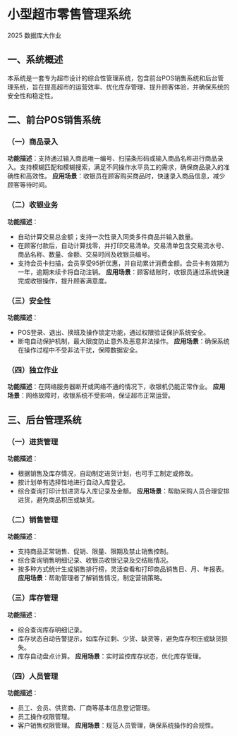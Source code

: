 # 小型超市零售管理系统
2025 数据库大作业

## 一、系统概述
本系统是一套专为超市设计的综合性管理系统，包含前台POS销售系统和后台管理系统，旨在提高超市的运营效率、优化库存管理、提升顾客体验，并确保系统的安全性和稳定性。

## 二、前台POS销售系统

### （一）商品录入
**功能描述**：支持通过输入商品唯一编号、扫描条形码或输入商品名称进行商品录入。支持模糊匹配和模糊搜索，满足不同操作水平员工的需求，确保商品录入的准确性和高效性。
**应用场景**：收银员在顾客购买商品时，快速录入商品信息，减少顾客等待时间。

### （二）收银业务
**功能描述**：
- 自动计算交易总金额；支持一次性录入同类多件商品并输入数量。
- 在顾客付款后，自动计算找零，并打印交易清单。交易清单包含交易流水号、商品名称、数量、金额、交易时间及收银员编号。
- 支持会员卡扫描，会员享受95折优惠，并自动累计消费金额。会员卡有效期为一年，逾期未续卡将自动注销。
**应用场景**：顾客结账时，收银员通过系统快速完成收银操作，提升顾客满意度。

### （三）安全性
**功能描述**：
- POS登录、退出、换班及操作锁定功能，通过权限验证保护系统安全。
- 断电自动保护机制，最大限度防止意外及恶意非法操作。
**应用场景**：确保系统在操作过程中不受非法干扰，保障数据安全。

### （四）独立作业
**功能描述**：在网络服务器断开或网络不通的情况下，收银机仍能正常作业。
**应用场景**：网络故障时，收银系统不受影响，保证超市正常运营。

## 三、后台管理系统

### （一）进货管理
**功能描述**：
- 根据销售及库存情况，自动制定进货计划，也可手工制定或修改。
- 按计划单有选择性地进行自动入库登记。
- 综合查询打印计划进货与入库记录及金额。
**应用场景**：帮助采购人员合理安排进货，避免商品积压或缺货。

### （二）销售管理
**功能描述**：
- 支持商品正常销售、促销、限量、限期及禁止销售控制。
- 综合查询销售明细记录、收银员收银记录及交结账情况。
- 按多种方式统计生成销售排行榜，灵活查看和打印商品销售日、月、年报表。
**应用场景**：帮助管理者了解销售情况，制定营销策略。

### （三）库存管理
**功能描述**：
- 综合查询库存明细记录。
- 库存状态自动告警提示，如库存过剩、少货、缺货等，避免库存积压或缺货损失。
- 库存自动盘点计算。
**应用场景**：实时监控库存状态，优化库存管理。

### （四）人员管理
**功能描述**：
- 员工、会员、供货商、厂商等基本信息登记管理。
- 员工操作权限管理。
- 客户销售权限管理。
**应用场景**：规范人员管理，确保系统操作的合规性。
